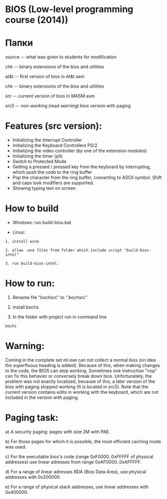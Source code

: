 # BIOS (Low-level programming course (2014))

# Папки
source -- what was given to students for modification

chk -- binary extensions of the bios and utilities

at&t -- first version of bios in At&t asm 

chk -- binary extensions of the bios and utilities

src -- current version of bios in MASM asm

src5 -- non-working (read warning) bios version with paging

# Features (src version):
- Initializing the Interrupt Controller
- Initializing the Keyboard Controllers PS/2
- Initializing the video controller (by one of the extension modules)
- Initializing the timer (pit)
- Switch to Protected Mode
- Getting a pressed / pressed key from the keyboard by interrupting, which push the code to the ring buffer
- Pop the character from the ring buffer, converting to ASCII symbol. Shift and caps look modifiers are supported.
- Showing typing text on screen

# How to build 
- Windows: run build-bios.bat

- Linux: 
```
1. install wine

2. allow .exe files from folder which include script "build-bios-intel"

3. run build-bios-intel.
```
# How to run:
1. Rename file "bochsrc" to ".bochsrc"

2. install bochs

3. In the folder with project run in command line
```
bochs
```

# Warning:
Coming in the complete set ml.exe can not collect a normal bios (on idea the superfluous heading is added). Because of this, when making changes to the code, the BIOS can stop working. Sometimes one instruction "nop" can fix this behavior or conversely break down bios. Unfortunately, the problem was not exactly localized, because of this, a later version of the bios with paging stopped working (It is located in src5).
Note that the current version contains edits in working with the keyboard, which are not included in the version with paging.

# Paging task:
a) A security paging: pages with size 2M with PAE.

b) For those pages for which it is possible, the most efficient caching mode was used.

c) For the executable bios's code (range 0xF0000..0xFFFFF of physical addresses) use linear adresses from range 0xAF0000..0xAFFFFF.

d) For a range of linear adresses BDA (Bios Data Area), use physical addresses with 0x200000.

e) For a range of physical stack addresses, use linear addresses with 0x400000.
